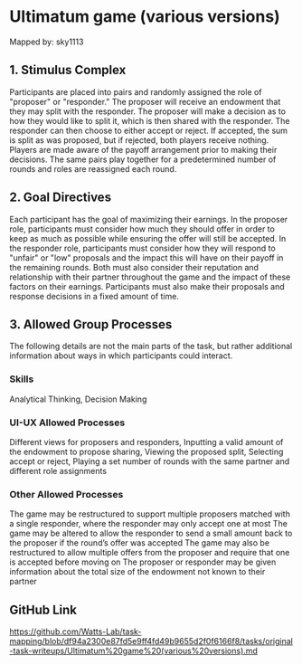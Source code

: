 # Ultimatum game (various versions)

Mapped by: sky1113 

## 1. Stimulus Complex 
Participants are placed into pairs and randomly assigned the role of "proposer" or "responder." The proposer will receive an endowment that they may split with the responder. The proposer will make a decision as to how they would like to split it, which is then shared with the responder. The responder can then choose to either accept or reject. If accepted, the sum is split as was proposed, but if rejected, both players receive nothing. Players are made aware of the payoff arrangement prior to making their decisions. The same pairs play together for a predetermined number of rounds and roles are reassigned each round.

## 2. Goal Directives 
Each participant has the goal of maximizing their earnings. In the proposer role, participants must consider how much they should offer in order to keep as much as possible while ensuring the offer will still be accepted. In the responder role, participants must consider how they will respond to "unfair" or "low" proposals and the impact this will have on their payoff in the remaining rounds. Both must also consider their reputation and relationship with their partner throughout the game and the impact of these factors on their earnings. Participants must also make their proposals and response decisions in a fixed amount of time.

## 3. Allowed Group Processes 
The following details are not the main parts of the task, but rather additional information about ways in which participants could interact.

### Skills 
Analytical Thinking, Decision Making

### UI-UX Allowed Processes
Different views for proposers and responders, Inputting a valid amount of the endowment to propose sharing, Viewing the proposed split, Selecting accept or reject, Playing a set number of rounds with the same partner and different role assignments

### Other Allowed Processes
The game may be restructured to support multiple proposers matched with a single responder, where the responder may only accept one at most
The game may be altered to allow the responder to send a small amount back to the proposer if the round’s offer was accepted
The game may also be restructured to allow multiple offers from the proposer and require that one is accepted before moving on
The proposer or responder may be given information about the total size of the endowment not known to their partner

## GitHub Link 
https://github.com/Watts-Lab/task-mapping/blob/df94a2300e87fd5e9ff4fd49b9655d2f0f6166f8/tasks/original-task-writeups/Ultimatum%20game%20(various%20versions).md
